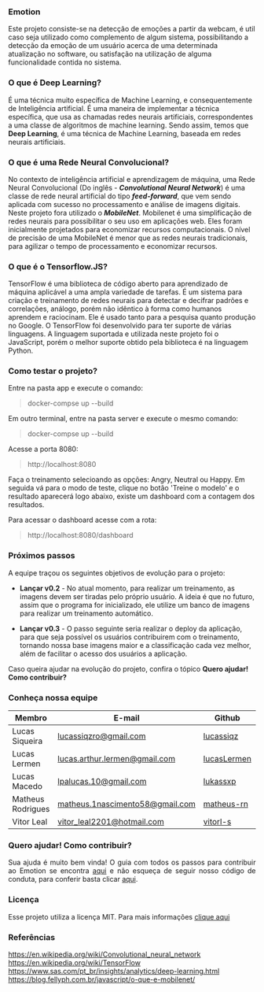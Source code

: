 ### Emotion

Este projeto consiste-se na detecção de emoções a partir da webcam, é util caso seja utilizado como complemento de algum sistema, possibilitando a detecção da emoção de um usuário acerca de uma determinada atualização no software, ou satisfação na utilização de alguma funcionalidade contida no sistema.
  
### O que é Deep Learning?

É uma técnica muito específica de Machine Learning, e consequentemente de Inteligência artificial. É uma maneira de implementar a técnica específica, que usa as chamadas redes neurais artificiais, correspondentes a uma classe de algoritmos de machine learning. Sendo assim, temos que **Deep Learning**, é uma técnica de Machine Learning, baseada em redes neurais artificiais.

### O que é uma Rede Neural Convolucional?

No contexto de inteligência artificial e aprendizagem de máquina, uma Rede Neural Convolucional (Do inglês - ***<i>Convolutional Neural Network***</i>) é uma classe de rede neural artificial do tipo ***<i>feed-forward***</i>, que vem sendo aplicada com sucesso no processamento e análise de imagens digitais. Neste projeto fora utilizado o ***MobileNet***. Mobilenet é uma simplificação de redes neurais para possibilitar o seu uso em aplicações web. Eles foram inicialmente projetados para economizar recursos computacionais. O nível de precisão de uma MobileNet é menor que as redes neurais tradicionais, para agilizar o tempo de processamento e economizar recursos.
  
### O que é o Tensorflow.JS?

TensorFlow é uma biblioteca de código aberto para aprendizado de máquina aplicável a uma ampla variedade de tarefas. É um sistema para criação e treinamento de redes neurais para detectar e decifrar padrões e correlações, análogo, porém não idêntico à forma como humanos aprendem e raciocinam. Ele é usado tanto para a pesquisa quanto produção no Google. O TensorFlow foi desenvolvido para ter suporte de várias linguagens. A linguagem suportada e utilizada neste projeto foi o JavaScript, porém o melhor suporte obtido pela biblioteca é na linguagem Python.

### Como testar o projeto?

Entre na pasta app e execute o comando:

> docker-compse up --build

Em outro terminal, entre na pasta server e execute o mesmo comando:

> docker-compse up --build

Acesse a porta 8080:

> http://localhost:8080

Faça o treinamento selecioando as opções: Angry, Neutral ou Happy. Em seguida vá para o modo de teste, clique no botão 'Treine o modelo' e o resultado aparecerá logo abaixo, existe um dashboard com a contagem dos resultados.

Para acessar o dashboard acesse com a rota:

> http://localhost:8080/dashboard

### Próximos passos

A equipe traçou os seguintes objetivos de evolução para o projeto:

- **Lançar v0.2** - No atual momento, para realizar um treinamento, as imagens devem ser tiradas pelo próprio usuário. A ideia é que no futuro, assim que o programa for inicializado, ele utilize um banco de imagens para realizar um treinamento automático.

- **Lançar v0.3** - O passo seguinte seria realizar o deploy da aplicação, para que seja possível os usuários contribuirem com o treinamento, tornando nossa base imagens maior e a classificação cada vez melhor, além de facilitar o acesso dos usuários a aplicação.

Caso queira ajudar na evolução do projeto, confira o tópico **Quero ajudar! Como contribuir?** 

### Conheça nossa equipe

| Membro | E-mail | Github |Matricula|
|-------------------------------|--------------------------|----------------------------------|------------|
| Lucas Siqueira	| lucassiqzro@gmail.com | [lucassiqz](https://github.com/lucassiqz) | 15/0137567|
| Lucas Lermen	| lucas.arthur.lermen@gmail.com | [lucasLermen](https://github.com/lucasLermen) |16/0012961|
| Lucas Macedo	| lpalucas.10@gmail.com | [lukassxp](https://github.com/lukassxp) |15/0137397|
| Matheus Rodrigues	| matheus.1nascimento58@gmail.com | [matheus-rn](https://github.com/matheus-rn) |16/0015294|
| Vitor Leal	| vitor_leal2201@hotmail.com | [vitorl-s](https://github.com/vitorl-s) |16/0148375|

### Quero ajudar! Como contribuir?
<p align="justify"> Sua ajuda é muito bem vinda! O guia com todos os passos para contribuir ao Emotion se encontra <a href="https://github.com/deeplearningunb/emotion/blob/master/CONTRIBUTING.md">aqui</a> e não esqueça de seguir nosso código de conduta, para conferir basta clicar <a href="https://github.com/deeplearningunb/emotion/blob/master/CODE_OF_CONDUCT.md">aqui</a>.</p>

### Licença
Esse projeto utiliza a licença MIT. Para mais informações [clique aqui](https://github.com/deeplearningunb/emotion/blob/master/LICENSE)

### Referências

https://en.wikipedia.org/wiki/Convolutional_neural_network <br>
https://en.wikipedia.org/wiki/TensorFlow <br>
https://www.sas.com/pt_br/insights/analytics/deep-learning.html <br>
https://blog.fellyph.com.br/javascript/o-que-e-mobilenet/
